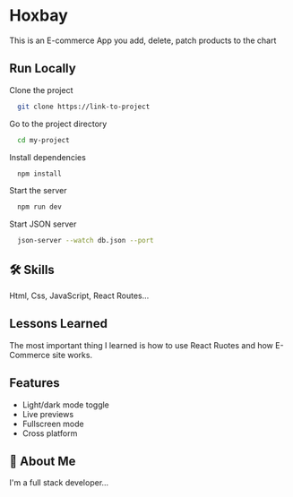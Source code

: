 
# Hoxbay

This is an E-commerce App you add, delete, patch products to the chart


## Run Locally

Clone the project

```bash
  git clone https://link-to-project
```

Go to the project directory

```bash
  cd my-project
```

Install dependencies

```bash
  npm install
```

Start the server

```bash
  npm run dev
```
Start JSON server

```bash
  json-server --watch db.json --port
```


## 🛠 Skills
Html, Css, JavaScript, React Routes... 

## Lessons Learned

 The most important thing I learned is how to use React Ruotes and how E-Commerce site works.
## Features

- Light/dark mode toggle
- Live previews
- Fullscreen mode
- Cross platform


## 🚀 About Me
I'm a full stack developer...

